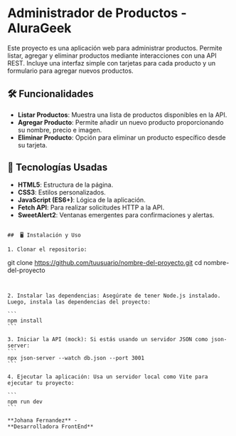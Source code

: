 # Administrador de Productos - AluraGeek

Este proyecto es una aplicación web para administrar productos. Permite listar, agregar y eliminar productos mediante interacciones con una API REST. Incluye una interfaz simple con tarjetas para cada producto y un formulario para agregar nuevos productos.

## 🛠 Funcionalidades

- **Listar Productos**: Muestra una lista de productos disponibles en la API.
- **Agregar Producto**: Permite añadir un nuevo producto proporcionando su nombre, precio e imagen.
- **Eliminar Producto**: Opción para eliminar un producto específico desde su tarjeta.

## 🚀 Tecnologías Usadas

- **HTML5**: Estructura de la página.
- **CSS3**: Estilos personalizados.
- **JavaScript (ES6+)**: Lógica de la aplicación.
- **Fetch API**: Para realizar solicitudes HTTP a la API.
- **SweetAlert2**: Ventanas emergentes para confirmaciones y alertas.

```

##  🖥 Instalación y Uso

1. Clonar el repositorio:

```
git clone https://github.com/tuusuario/nombre-del-proyecto.git
cd nombre-del-proyecto
````


2. Instalar las dependencias: Asegúrate de tener Node.js instalado. Luego, instala las dependencias del proyecto:

```
npm install
```

3. Iniciar la API (mock): Si estás usando un servidor JSON como json-server:
```
npx json-server --watch db.json --port 3001
```

4. Ejecutar la aplicación: Usa un servidor local como Vite para ejecutar tu proyecto:

```
npm run dev
```

**Johana Fernandez** - 
**Desarrolladora FrontEnd**
